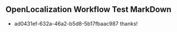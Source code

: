 ## OpenLocalization Workflow Test MarkDown
* ad0431ef-632a-46a2-b5d8-5b17fbaac987 thanks!

<!--HONumber=Jul16_HO3-->


